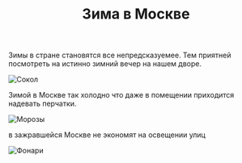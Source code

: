 ﻿---
book: "photos"
title: Зима в Москве
---

Зимы в стране становятся все непредсказуемее. Тем приятней посмотреть на истинно зимний вечер на нашем дворе.


![Сокол](https://lh3.googleusercontent.com/4QImcc72vKObwpc626XNjxiqLwJToRAAgiZ8d6wCX3r9EtXwXj_8qRL2ZmVnPvt2yEgJ7RSm4w7okKlXLOb_kV_mvfVJKnlELr5P3MastuhVQJpdYMWAPuFjOPV7BZbeKstcpgB9mA=w2400)

Зимой в Москве так холодно что даже в помещении приходится  надевать перчатки.


![Морозы](https://lh3.googleusercontent.com/ZbuoUqMIPvE9ex0NlgSrudQgYYGAN3lr2t82EzbBvj2QMlDouUaJL8TIbmz2AlhUCeX6GxRkz2nHgyVVA8vXEl4MYg_jD8dbxcebpJnhso5cyvSJISeg0zL6w4k5QBcXWiENsoUTWw=w2400)

 в зажравшейся Москве не экономят на освещении улиц


![Фонари](https://lh3.googleusercontent.com/6yZ9hb0YN8N57RWeCG6UOjAadEpNNnfm5_5jNT9qYD4HtTnDC18OAZBCpkmftIQl3BXpl1qC_4m-TnJiWQemyyh88ONJlTQDka3su26u00OF1EpX6Sjku1gC6Dc3_yP4NTDe2J1otA=w2400)

